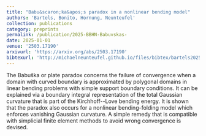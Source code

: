 ```yaml
---
title: "Babu&scaron;ka&apos;s paradox in a nonlinear bending model"
authors: 'Bartels, Bonito, Hornung, Neunteufel'
collection: publications
category: preprints
permalink: /publication/2025-BBHN-Babuvskas-
date: 2025-01-01
venue: '2503.17190'
arxivurl: 'https://arxiv.org/abs/2503.17190'
bibtexurl: 'http://michaelneunteufel.github.io/files/bibtex/bartels2025babuvskasparadoxnonlinearbending.bib'
---
```

The Babu&scaron;ka or plate paradox concerns the failure of convergence when a domain with curved boundary is approximated by polygonal domains in linear bending problems with simple support boundary conditions. It can be explained via a boundary integral representation of the total Gaussian curvature that is part of the Kirchhoff--Love bending energy. It is shown that the paradox also occurs for a nonlinear bending-folding model which enforces vanishing Gaussian curvature. A simple remedy that is compatible with simplicial finite element methods to avoid wrong convergence is devised.